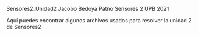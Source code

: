 Sensores2_Unidad2
Jacobo Bedoya Patño
Sensores 2
UPB
2021

Aquí puedes encontrar algunos archivos usados para resolver la unidad 2 de Sensores2